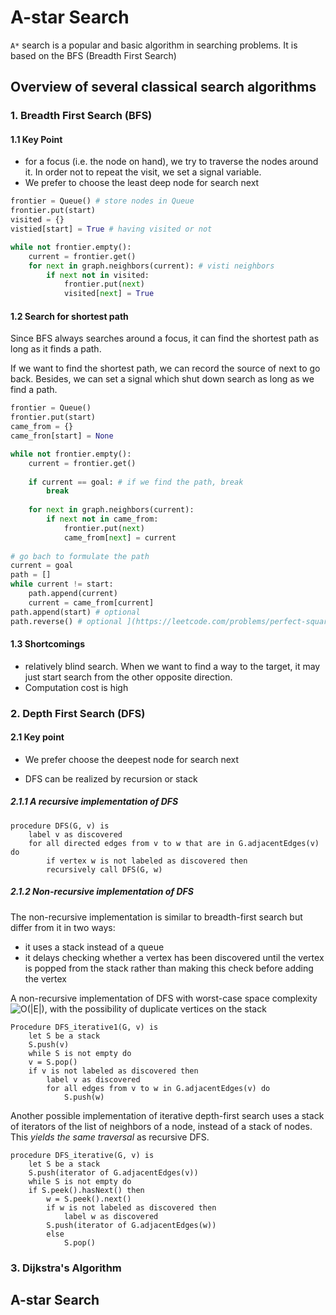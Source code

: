 # A-star Search

`A*` search is a popular and basic algorithm in searching problems. It is based on the BFS (Breadth First Search)

## Overview of several classical search algorithms

### 1. Breadth First Search (BFS)

#### 1.1 Key Point

+ for a focus (i.e. the node on hand), we try to traverse the nodes around it. In order not to repeat the visit, we set a signal variable.
+ We prefer to choose the least deep node for search next

```python
frontier = Queue() # store nodes in Queue
frontier.put(start)
visited = {}
vistied[start] = True # having visited or not

while not frontier.empty():
    current = frontier.get()
    for next in graph.neighbors(current): # visti neighbors
        if next not in visited:
            frontier.put(next)
            visited[next] = True
```

#### 1.2 Search for shortest path

Since BFS always searches around a focus, it can find the shortest path as long as it finds a path. 

If we want to find the shortest path, we can record the source of next to go back. Besides, we can set a signal which shut down search as long as we find a path.

```python
frontier = Queue()
frontier.put(start)
came_from = {}
came_fron[start] = None 

while not frontier.empty():
    current = frontier.get()
    
    if current == goal: # if we find the path, break
        break
        
    for next in graph.neighbors(current):
        if next not in came_from:
            frontier.put(next)
            came_from[next] = current
            
# go bach to formulate the path
current = goal
path = []
while current != start:
    path.append(current)
    current = came_from[current]
path.append(start) # optional
path.reverse() # optional ](https://leetcode.com/problems/perfect-squares/)
```

#### 1.3 Shortcomings

+ relatively blind search. When we want to find a way to the target, it may just start search from the other opposite direction.
+ Computation cost is high

### 2. Depth First Search (DFS)

#### 2.1 Key point

+ We prefer choose the deepest node for search next

+ DFS can be realized by recursion or stack

##### 2.1.1 A recursive implementation of DFS

```pseudocode
procedure DFS(G, v) is
    label v as discovered
	for all directed edges from v to w that are in G.adjacentEdges(v) do
 	    if vertex w is not labeled as discovered then
		recursively call DFS(G, w)
```

##### 2.1.2 Non-recursive implementation of DFS

The non-recursive implementation is similar to breadth-first search but differ from it in two ways:

+ it uses a  stack instead of a queue
+ it delays checking whether a vertex has been discovered until the vertex is popped from the stack rather than making this check before adding the vertex

A non-recursive implementation of DFS with worst-case space complexity ![O(|E|)](https://wikimedia.org/api/rest_v1/media/math/render/svg/976fe7f1e011d0dcdb3d6163754c877aaad5187f), with the possibility of duplicate vertices on the stack

```pseudocode
Procedure DFS_iterative1(G, v) is
    let S be a stack
    S.push(v)
    while S is not empty do
	v = S.pop()
	if v is not labeled as discovered then
	    label v as discovered
	    for all edges from v to w in G.adjacentEdges(v) do
	        S.push(w)
```

Another possible implementation of iterative depth-first search uses a stack of iterators of the list of neighbors of a node, instead of a stack of nodes. This *yields the same traversal* as recursive DFS.

```pseudocode
procedure DFS_iterative(G, v) is
    let S be a stack
    S.push(iterator of G.adjacentEdges(v))
    while S is not empty do
	if S.peek().hasNext() then
	    w = S.peek().next()
	    if w is not labeled as discovered then
	        label w as discovered
		S.push(iterator of G.adjacentEdges(w))
        else
       	    S.pop()
```

### 3. Dijkstra's Algorithm

## A-star Search

